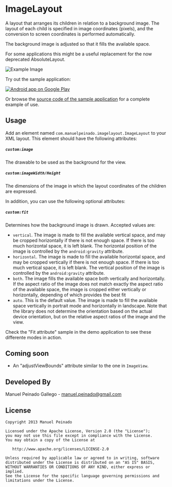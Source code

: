 ImageLayout
===========

A layout that arranges its children in relation to a background image. The layout of each  child is specified in image coordinates (pixels), and the conversion to screen coordinates is performed automatically.   

The background image is adjusted so that it fills the available space.  

For some applications this might be a useful replacement for the now deprecated AbsoluteLayout.

![Example Image][1]

Try out the sample application:

<a href="https://play.google.com/store/apps/details?id=com.manuelpeinado.imagelayout.demo">
  <img alt="Android app on Google Play"
       src="https://developer.android.com/images/brand/en_app_rgb_wo_45.png" />
</a>

Or browse the [source code of the sample application][2] for a complete example of use.

Usage
-----

Add an element named <code>com.manuelpeinado.imagelayout.ImageLayout</code> to  your XML layout. This element should have the following attributes:

##### <code>custom:image</code>
The drawable to be used as the background for the view.

##### <code>custom:imageWidth/Height</code>
The dimensions of the image in which the layout coordinates of the children are expressed.

In addition, you can use the following optional attributes:

##### <code>custom:fit</code>

Determines how the background image is drawn. Accepted values are:

*  <code>vertical</code>. The image is made to fill the available vertical space, and may be cropped horizontally if there is not enough space. If there is too much horizontal space, it is left blank. The horizontal position of the image is controlled by the <code>android:gravity</code> attribute.
*  <code>horizontal</code>. The image is made to fill the available horizontal space, and may be cropped vertically if there is not enough space. If there is too much vertical space, it is left blank. The vertical position of the image is controlled by the <code>android:gravity</code> attribute.
*  <code>both</code>. The image fills the available space both vertically and horizontally. If the aspect ratio of the image does not match exactly the aspect ratio of the available space, the image is cropped either vertically or horizontally, depending of which provides the best fit
*  <code>auto</code>. This is the default value. The image is made to fill the available space vertically in portrait mode and horizontally in landscape. Note that the library does not determine the orientation based on the actual device orientation, but on the relative aspect ratios of the image and the view.
	
Check the "Fit attribute" sample in the demo application to see these differente modes in action.

Coming soon
-----------

* An "adjustViewBounds" attribute similar to the one in <code>ImageView</code>.


Developed By
--------------------

Manuel Peinado Gallego - <manuel.peinado@gmail.com>

License
-------

    Copyright 2013 Manuel Peinado

    Licensed under the Apache License, Version 2.0 (the "License");
    you may not use this file except in compliance with the License.
    You may obtain a copy of the License at

       http://www.apache.org/licenses/LICENSE-2.0

    Unless required by applicable law or agreed to in writing, software
    distributed under the License is distributed on an "AS IS" BASIS,
    WITHOUT WARRANTIES OR CONDITIONS OF ANY KIND, either express or implied.
    See the License for the specific language governing permissions and
    limitations under the License.
    
[1]: https://raw.github.com/ManuelPeinado/ImageLayout/master/art/readme_pic.png
[2]: https://github.com/ManuelPeinado/ImageLayout/tree/master/sample

